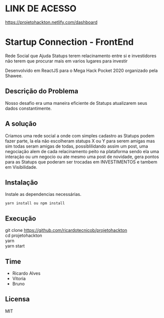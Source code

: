 <p align="center">
<a href="#" alt="Startup Connection">
  </a></p>

# LINK DE ACESSO

https://projetohackton.netlify.com/dashboard 

# Startup Connection - FrontEnd

Rede Social que Ajuda Statups terem relacinamento entre si e investidores não terem que procurar mais em varios lugares para investir

Desenvolvido em ReactJS para o Mega Hack Pocket 2020 organizado pela Shawee.

## Descrição do Problema

Nosso desafio era uma maneira eficiente de Statups atualizarem seus dados constantimente.

## A solução

Criamos uma rede social a onde com simples cadastro as Statups podem fazer parte, la ela não escolheram statups X ou Y para serem amigas mas sim todas seram amigas de todas, possiblilidando assim um post, uma negociação alem de cada relacinamento peito na plataforma sendo ela uma interação ou um negocio ou ate mesmo uma post de novidade, gera pontos para as Statups que poderam ser trocadas em INVESTIMENTOS e tambem em Visibilidade.


## Instalação

Instale as dependencias necessárias.
```console
yarn install ou npm install
```

## Execução

git clone https://github.com/ricardotecnicob/projetohackton <br />
cd projetohackton <br />
yarn <br />
yarn start <br />


## Time

- Ricardo Alves
- Vitoria
- Bruno

## Licensa

MIT
